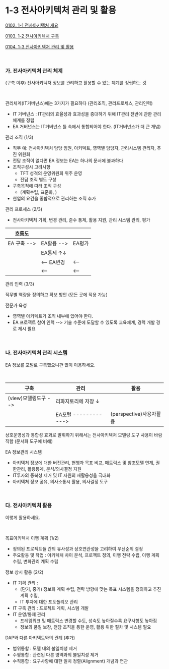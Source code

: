 # 1-3 전사아키텍처 관리 및 활용

<p> <a href="./study_0102.html">0102. 1-1 전사아키텍처 개요</a> </p>
<p> <a href="./study_0103.html">0103. 1-2 전사아키텍처 구축</a> </p>
<p> <a href="./study_0104.html">0104. 1-3 전사아키텍처 관리 및 활용</a> </p>

<br>

### **가. 전사아키텍처 관리 체계** 

(구축 이후) 전사아키텍처 정보를 관리하고 활용할 수 있는 체계를 정립하는 것

<br>

관리체계(IT거버넌스)에는 3가지가 필요하다 (관리조직, 관리프로세스, 관리인력)

- IT 거버넌스 : IT관리의 효율성과 효과성을 증대하기 위해 IT관리 전반에 관한 관리 체계를 정립
- EA 거버넌스는 IT거버넌스 틀 속에서 통합되어야 한다. (IT거버넌스가 더 큰 개념)

관리 조직 (1/3)
- 직무 예: 전사아키텍처 담당 임원, 아키텍트, 영역별 담당자, 관리시스템 관리자, 추진 위원회
- 전담 조직이 없다면 EA 정보는 EA는 하나의 문서에 불과하다
- 조직구성시 고려사항
  - TFT 성격의 운영위원회 위주 운영
  - 전담 조직 별도 구성
- 구축목적에 따라 조직 구성
  -  (계획수립, 표준화, )
- 현업의 요건을 종합적으로 관리하는 조직 추가
  
관리 프로세스 (2/3)
- 전사아키텍처 기획,  변경 관리,  준수 통제, 활용 지원, 관리 시스템 관리, 평가

| 흐름도 |  |  |
| --- | --- | --- |
| EA 구축 --> | EA활용 --> | EA평가  |
|  |     EA통제  ↑↓ |  |
|  | <-- EA변경   | <-- |
|  | <--    | <-- |

관리 인력 (3/3)

직무별 역량을 정의하고 확보 방안   (모든 곳에 적용 가능)

전문가 육성
- 영역별 아키텍트가 조직 내부에 있어야 한다.
- EA 프로젝트 참여 인력 --> 기술 수준에 도달할 수 있도록 교육체계, 경력 개발 경로 제시 필요

<br>


### **나. 전사아키텍처 관리 시스템**

EA 정보를 포털로 구축했으니깐 많이 이용하세요.

<br>

| 구축 | 관리 | 활용 |
| --- | --- | --- |
| (view)모델링도구 --> | 리파지토리에 저장 ↓|  |
|  | EA포털  ------------> | (perspective)사용자활용 |

상호운영성과 통합성 효과로 발휘하기 위해서는 전사아키텍처 모델링 도구 사용이 바람직함 (문서화 도구에 비해)

EA 정보관리 시스템
- 아키텍처 정보에 대한 버전관리, 현행과 목표 비교, 매트릭스 및 참조모델 연계, 권한관리, 활용통계, 분석/의사결정 지원
- IT투자의 중복성 제거 및 IT 자원의 재활용성을 극대화
- 아키텍처 정보 공유, 의사소통시 활용, 의사결정 도구

<br>


### **다. 전사아키텍처 활용**

이렇게 활용하세요.

<br>

목표아키텍처 이행 계획 (1/2)
- 정의된 프로젝트들 간의 유사성과 상호연관성을 고려하여 우선순위 결정
- 주요활동 및 작업 : 아키텍처 차이 분석, 프로젝트 정의, 이행 전략 수립, 이행 계획 수립, 변화관리 계획 수립

정보 상시 활용 (2/2)
- IT 기획 관리 : 
  - (단기, 중기) 정보화 계획 수립, 전략 방향에 맞는 목표 시스템을 정의하고 추진 계획 수립, 
  - IT 투자에 대한 포토폴리오 관리
- IT 구축 관리 : 프로젝트 계획, 시스템 개발
- IT 운영/통제 관리 
  - 프레임워크 및 매트릭스 변경할 수도, 성숙도 높아질수록 요구사항도 높아짐
  - 정보의 품질 보장, 전담 조직을 통한 운영, 활용 위한 절차 및 시스템 필요

DAP와 다른 아키텍트와의 관계 (추가)
- 범위통합 : 모델 내의 불일치성 제거
- 수평통합 : 관련된 다른 영역과의 불일치성 제거
- 수직통합 : 요구사항에 대한 일치 정렬(Alignment) 개념과 연관
